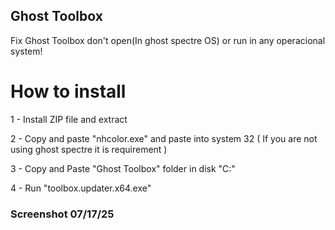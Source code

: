 ## Ghost Toolbox
Fix Ghost Toolbox don't open(In ghost spectre OS) or run in any operacional system!

# How to install

1 - Install ZIP file and extract

2 - Copy and paste "nhcolor.exe" and paste into system 32 ( If you are not using ghost spectre it is requirement )

3 - Copy and Paste "Ghost Toolbox" folder in disk "C:"

4 - Run "toolbox.updater.x64.exe"

### Screenshot 07/17/25
<blockquote class="imgur-embed-pub" lang="en" data-id="a/sAO9ByE" data-context="false" ><a href="//imgur.com/a/sAO9ByE"></a></blockquote><script async src="//s.imgur.com/min/embed.js" charset="utf-8"></script>

